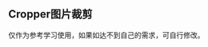 ## Cropper图片裁剪

<demo-model url="/vipPage/components/cropper/cropper"></demo-model>
<template-download></template-download>

仅作为参考学习使用，如果如达不到自己的需求，可自行修改。
